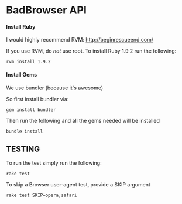 # BadBrowser API

#### Install Ruby

I would highly recommend RVM: http://beginrescueend.com/

If you use RVM, do *not* use root. To install Ruby 1.9.2 run the following:

    rvm install 1.9.2

#### Install Gems

We use bundler (because it's awesome)

So first install bundler via: 

    gem install bundler

Then run the following and all the gems needed will be installed

    bundle install

## TESTING

To run the test simply run the following: 

    rake test
	
To skip a Browser user-agent test, provide a SKIP argument

    rake test SKIP=opera,safari